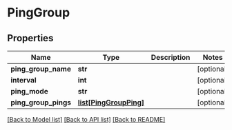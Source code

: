 # PingGroup

## Properties
Name | Type | Description | Notes
------------ | ------------- | ------------- | -------------
**ping_group_name** | **str** |  | [optional] 
**interval** | **int** |  | [optional] 
**ping_mode** | **str** |  | [optional] 
**ping_group_pings** | [**list[PingGroupPing]**](PingGroupPing.md) |  | [optional] 

[[Back to Model list]](../README.md#documentation-for-models) [[Back to API list]](../README.md#documentation-for-api-endpoints) [[Back to README]](../README.md)


